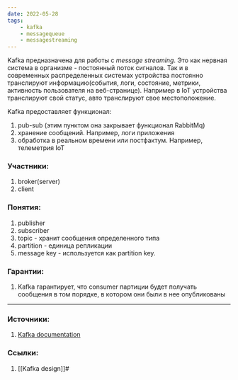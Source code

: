 ```yaml
---
date: 2022-05-28
tags:
    - kafka
    - messagequeue
    - messagestreaming
---
```


Kafka предназначена для работы с *message streaming*. Это как нервная система в организме - постоянный поток сигналов. Так и в современных распределенных системах устройства постоянно транслируют информацию(события, логи, состояние, метрики, активность пользователя на веб-странице). Например в IoT устройства транслируют свой статус, авто транслируют свое местоположение.

Kafka предоставляет функционал:
1. pub-sub (этим пунктом она закрывает функционал RabbitMq)
1. хранение сообщений. Например, логи приложения
1. обработка в реальном времени или постфактум. Например, телеметрия IoT

### Участники:

1. broker(server)
1. client

### Понятия:

1. publisher
1. subscriber
1. topic - хранит сообщения определенного типа
1. partition - единица репликации
1. message key - используется как partition key.

### Гарантии:

1. Kafka гарантирует, что consumer партиции будет получать сообщения в том порядке, в котором они были в нее опубликованы

---

### Источники:

1. [Kafka documentation](https://kafka.apache.org/documentation/)

### Ссылки:

1. [[Kafka design]]#